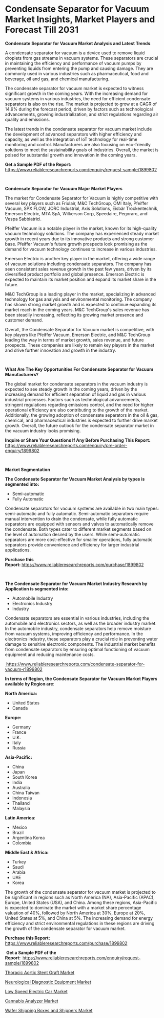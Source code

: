 <p><h1>Condensate Separator for Vacuum Market Insights, Market Players and Forecast Till 2031</h1></p><p><strong>Condensate Separator for Vacuum Market Analysis and Latest Trends</strong></p>
<p><p>A condensate separator for vacuum is a device used to remove liquid droplets from gas streams in vacuum systems. These separators are crucial in maintaining the efficiency and performance of vacuum pumps by preventing liquids from entering the pump and causing damage. They are commonly used in various industries such as pharmaceutical, food and beverage, oil and gas, and chemical manufacturing.</p><p>The condensate separator for vacuum market is expected to witness significant growth in the coming years. With the increasing demand for vacuum systems in various industries, the need for efficient condensate separators is also on the rise. The market is projected to grow at a CAGR of 14.9% during the forecast period, driven by factors such as technological advancements, growing industrialization, and strict regulations regarding air quality and emissions.</p><p>The latest trends in the condensate separator for vacuum market include the development of advanced separators with higher efficiency and capacity, as well as the integration of IoT technology for real-time monitoring and control. Manufacturers are also focusing on eco-friendly solutions to meet the sustainability goals of industries. Overall, the market is poised for substantial growth and innovation in the coming years.</p></p>
<p><strong>Get a Sample PDF of the Report:&nbsp;</strong> <a href="https://www.reliableresearchreports.com/enquiry/request-sample/1899802">https://www.reliableresearchreports.com/enquiry/request-sample/1899802</a></p>
<p>&nbsp;</p>
<p><strong>Condensate Separator for Vacuum Major Market Players</strong></p>
<p><p>The market for Condensate Separator for Vacuum is highly competitive with several key players such as Friulair, M&C TechGroup, OMI Italy, Pfeiffer Vacuum, SPX FLOW, JORC Industrial, Axis Solutions, Eisbär Trockentechnik, Emerson Electric, MTA SpA, Wilkerson Corp, Speedaire, Pegoraro, and Vespa Sabbiatrici.</p><p>Pfeiffer Vacuum is a notable player in the market, known for its high-quality vacuum technology solutions. The company has experienced steady market growth in recent years due to its innovative products and strong customer base. Pfeiffer Vacuum's future growth prospects look promising as the demand for vacuum technology continues to increase in various industries.</p><p>Emerson Electric is another key player in the market, offering a wide range of vacuum solutions including condensate separators. The company has seen consistent sales revenue growth in the past few years, driven by its diversified product portfolio and global presence. Emerson Electric is expected to maintain its market position and expand its market share in the future.</p><p>M&C TechGroup is a leading player in the market, specializing in advanced technology for gas analysis and environmental monitoring. The company has shown strong market growth and is expected to continue expanding its market reach in the coming years. M&C TechGroup's sales revenue has been steadily increasing, reflecting its growing market presence and customer demand.</p><p>Overall, the Condensate Separator for Vacuum market is competitive, with key players like Pfeiffer Vacuum, Emerson Electric, and M&C TechGroup leading the way in terms of market growth, sales revenue, and future prospects. These companies are likely to remain key players in the market and drive further innovation and growth in the industry.</p></p>
<p>&nbsp;</p>
<p><strong>What Are The Key Opportunities For Condensate Separator for Vacuum Manufacturers?</strong></p>
<p><p>The global market for condensate separators in the vacuum industry is expected to see steady growth in the coming years, driven by the increasing demand for efficient separation of liquid and gas in various industrial processes. Factors such as technological advancements, stringent regulations regarding emissions control, and the need for higher operational efficiency are also contributing to the growth of the market. Additionally, the growing adoption of condensate separators in the oil & gas, chemical, and pharmaceutical industries is expected to further drive market growth. Overall, the future outlook for the condensate separator market in the vacuum industry looks promising.</p></p>
<p><strong>Inquire or Share Your Questions If Any Before Purchasing This Report:</strong> <a href="https://www.reliableresearchreports.com/enquiry/pre-order-enquiry/1899802">https://www.reliableresearchreports.com/enquiry/pre-order-enquiry/1899802</a></p>
<p>&nbsp;</p>
<p><strong>Market Segmentation</strong></p>
<p><strong>The Condensate Separator for Vacuum Market Analysis by types is segmented into:</strong></p>
<p><ul><li>Semi-automatic</li><li>Fully Automatic</li></ul></p>
<p><p>Condensate separators for vacuum systems are available in two main types: semi-automatic and fully automatic. Semi-automatic separators require manual intervention to drain the condensate, while fully automatic separators are equipped with sensors and valves to automatically remove the condensate. Both types cater to different market segments based on the level of automation desired by the users. While semi-automatic separators are more cost-effective for smaller operations, fully automatic separators provide convenience and efficiency for larger industrial applications.</p></p>
<p><strong>Purchase this Report:&nbsp;</strong><a href="https://www.reliableresearchreports.com/purchase/1899802">https://www.reliableresearchreports.com/purchase/1899802</a></p>
<p>&nbsp;</p>
<p><strong>The Condensate Separator for Vacuum Market Industry Research by Application is segmented into:</strong></p>
<p><ul><li>Automobile Industry</li><li>Electronics Industry</li><li>Industry</li></ul></p>
<p><p>Condensate separators are essential in various industries, including the automobile and electronics sectors, as well as the broader industry market. In the automobile industry, condensate separators help remove moisture from vacuum systems, improving efficiency and performance. In the electronics industry, these separators play a crucial role in preventing water damage to sensitive electronic components. The industrial market benefits from condensate separators by ensuring optimal functioning of vacuum equipment and reducing maintenance costs.</p></p>
<p><a href="https://www.reliableresearchreports.com/condensate-separator-for-vacuum-r1899802">&nbsp;https://www.reliableresearchreports.com/condensate-separator-for-vacuum-r1899802</a></p>
<p><strong>In terms of Region, the Condensate Separator for Vacuum Market Players available by Region are:</strong></p>
<p>
    <p> <strong> North America: </strong>
        <ul>
            <li>United States</li>
            <li>Canada</li>
        </ul>
        </p> 
    <p> <strong> Europe: </strong>
        <ul>
            <li>Germany</li>
            <li>France</li>
            <li>U.K.</li>
            <li>Italy</li>
            <li>Russia</li>
        </ul>
        </p> 
    <p> <strong> Asia-Pacific: </strong>
        <ul>
            <li>China</li>
            <li>Japan</li>
            <li>South Korea</li>
            <li>India</li>
            <li>Australia</li>
            <li>China Taiwan</li>
            <li>Indonesia</li>
            <li>Thailand</li>
            <li>Malaysia</li>
        </ul>
        </p> 
    <p> <strong> Latin America: </strong>
        <ul>
            <li>Mexico</li>
            <li>Brazil</li>
            <li>Argentina Korea</li>
            <li>Colombia</li>
        </ul>
        </p> 
    <p> <strong> Middle East & Africa: </strong>
        <ul>
            <li>Turkey</li>
            <li>Saudi</li>
            <li>Arabia</li>
            <li>UAE</li>
            <li>Korea</li>
        </ul>
    </p>
    </p>
<p><p>The growth of the condensate separator for vacuum market is projected to be significant in regions such as North America (NA), Asia-Pacific (APAC), Europe, United States (USA), and China. Among these regions, Asia-Pacific is expected to dominate the market with a market share percentage valuation of 40%, followed by North America at 30%, Europe at 20%, United States at 5%, and China at 5%. The increasing demand for energy efficiency and strict environmental regulations in these regions are driving the growth of the condensate separator for vacuum market.</p></p>
<p><strong>Purchase this Report: </strong><a href="https://www.reliableresearchreports.com/purchase/1899802">https://www.reliableresearchreports.com/purchase/1899802</a></p>
<p>&nbsp;<strong>Get a Sample PDF of the Report:&nbsp;&nbsp;</strong><a href="https://www.reliableresearchreports.com/enquiry/request-sample/1899802">https://www.reliableresearchreports.com/enquiry/request-sample/1899802</a></p>
<p><strong></strong></p>
<p><p><a href="https://issuu.com/reportprime-2/docs/thoracic-aortic-stent-graft-market-size-2030.pptx">Thoracic Aortic Stent Graft Market</a></p><p><a href="https://issuu.com/reportprime-2/docs/neurological-diagnostic-equipment-market-size-2030">Neurological Diagnostic Equipment Market</a></p><p><a href="https://www.linkedin.com/pulse/in-depth-analysis-global-low-speed-electric-car-market-7qt0e?trackingId=Z3JQmNNZT0i08VZ7c2jjHA%3D%3D">Low Speed Electric Car Market</a></p><p><a href="https://github.com/Krish2023na/Market-Research-Report-List-5/blob/main/cannabis-analyzer-market.md">Cannabis Analyzer Market</a></p><p><a href="https://github.com/RickHolmes3/Market-Research-Report-List-6/blob/main/wafer-shipping-boxes-and-shippers-market.md">Wafer Shipping Boxes and Shippers Market</a></p></p>